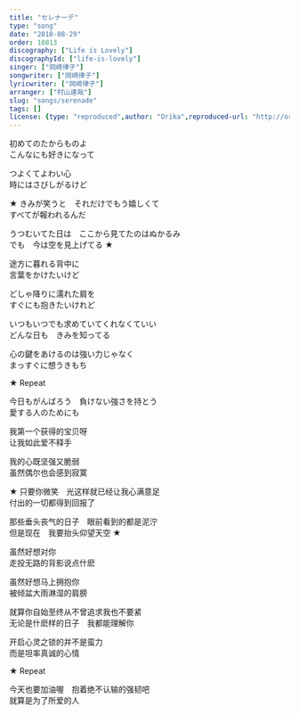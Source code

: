 ```yaml
---
title: "セレナーデ"
type: "song"
date: "2010-08-29"
order: 10813
discography: ["Life is Lovely"]
discographyId: ["life-is-lovely"]
singer: ["岡崎律子"]
songwriter: ["岡崎律子"]
lyricwriter: ["岡崎律子"]
arranger: ["村山達哉"]
slug: "songs/serenade"
tags: []
license: {type: "reproduced",author: "Orika",reproduced-url: "http://orikamushi.myweb.hinet.net/",reproduced-website: "織歌蟲網站"}
---
```


初めてのたからものよ   
こんなにも好きになって   
  
つよくてよわい心   
時にはさびしがるけど   
  
★ きみが笑うと　それだけでもう嬉しくて   
すべてが報われるんだ   
  
うつむいてた日は　ここから見てたのはぬかるみ   
でも　今は空を見上げてる ★  
  
途方に暮れる背中に   
言葉をかけたいけど   
  
どしゃ降りに濡れた肩を   
すぐにも抱きたいけれど   
  
いつもいつでも求めていてくれなくていい   
どんな日も　きみを知ってる   
  
心の鍵をあけるのは強い力じゃなく   
まっすぐに想うきもち   
  
★ Repeat   
  
今日もがんばろう　負けない強さを持とう   
愛する人のためにも  
  
我第一个获得的宝贝呀  
让我如此爱不释手  
  
我的心既坚强又脆弱  
虽然偶尔也会感到寂寞  
  
★ 只要你微笑　光这样就已经让我心满意足  
付出的一切都得到回报了  
  
那些垂头丧气的日子　眼前看到的都是泥泞  
但是现在　我要抬头仰望天空 ★   
  
虽然好想对你  
走投无路的背影说点什麽  
  
虽然好想马上拥抱你  
被倾盆大雨淋湿的肩膀   
  
就算你自始至终从不曾追求我也不要紧  
无论是什麽样的日子　我都能理解你  
  
开启心灵之锁的并不是蛮力  
而是坦率真诚的心情  
  
★ Repeat   
  
今天也要加油喔　抱着绝不认输的强韧吧  
就算是为了所爱的人
